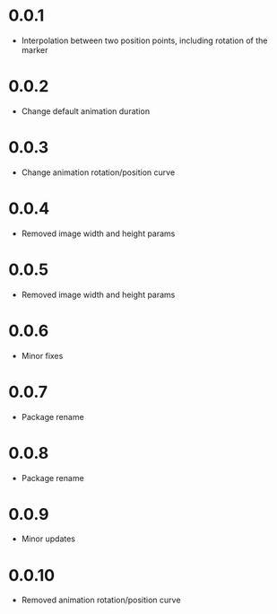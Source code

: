 # 0.0.1

- Interpolation between two position points, including rotation of the marker

# 0.0.2

- Change default animation duration

# 0.0.3

- Change animation rotation/position curve

# 0.0.4

- Removed image width and height params

# 0.0.5

- Removed image width and height params

# 0.0.6

- Minor fixes

# 0.0.7

- Package rename

# 0.0.8

- Package rename

# 0.0.9

- Minor updates

# 0.0.10

- Removed animation rotation/position curve